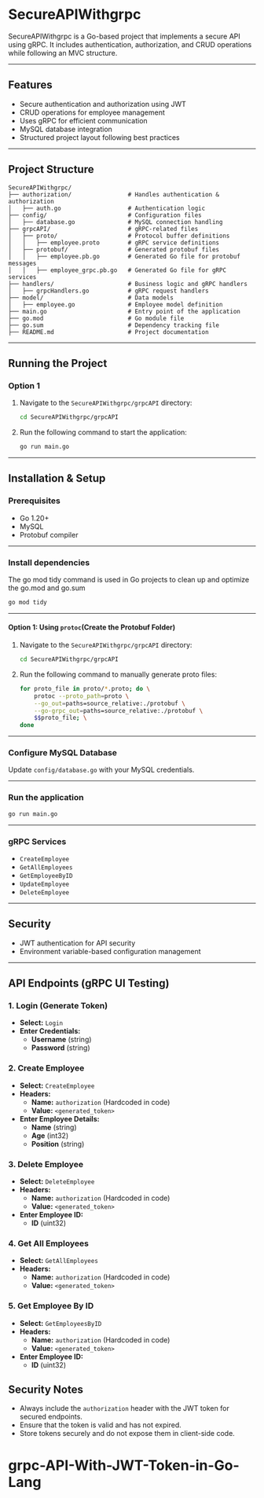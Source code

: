 # SecureAPIWithgrpc

SecureAPIWithgrpc is a Go-based project that implements a secure API using gRPC. It includes authentication, authorization, and CRUD operations while following an MVC structure.

-----------------------------------------------------------------------------------------------------------------------------------------------------

## Features

- Secure authentication and authorization using JWT
- CRUD operations for employee management
- Uses gRPC for efficient communication
- MySQL database integration
- Structured project layout following best practices

-----------------------------------------------------------------------------------------------------------------------------------------------------

## Project Structure

```
SecureAPIWithgrpc/
├── authorization/                # Handles authentication & authorization
│   ├── auth.go                   # Authentication logic
├── config/                       # Configuration files
│   ├── database.go               # MySQL connection handling
├── grpcAPI/                      # gRPC-related files
│   ├── proto/                    # Protocol buffer definitions
│   │   ├── employee.proto        # gRPC service definitions
│   ├── protobuf/                 # Generated protobuf files
│   │   ├── employee.pb.go        # Generated Go file for protobuf messages
│   │   ├── employee_grpc.pb.go   # Generated Go file for gRPC services
├── handlers/                     # Business logic and gRPC handlers
│   ├── grpcHandlers.go           # gRPC request handlers
├── model/                        # Data models
│   ├── employee.go               # Employee model definition
├── main.go                       # Entry point of the application
├── go.mod                        # Go module file
├── go.sum                        # Dependency tracking file
├── README.md                     # Project documentation
```
-----------------------------------------------------------------------------------------------------------------------------------------------------

## Running the Project
### Option 1
1. Navigate to the `SecureAPIWithgrpc/grpcAPI` directory:
   ```bash
   cd SecureAPIWithgrpc/grpcAPI
   ```
2. Run the following command to start the application:
   ```bash
   go run main.go

-----------------------------------------------------------------------------------------------------------------------------------------------------

## Installation & Setup

### Prerequisites

- Go 1.20+
- MySQL
- Protobuf compiler

-----------------------------------------------------------------------------------------------------------------------------------------------------

### Install dependencies
The go mod tidy command is used in Go projects to clean up and optimize the go.mod and go.sum
```sh
go mod tidy
```
-----------------------------------------------------------------------------------------------------------------------------------------------------

#### Option 1: Using `protoc`(Create the Protobuf Folder)
1. Navigate to the `SecureAPIWithgrpc/grpcAPI` directory:
   ```bash
   cd SecureAPIWithgrpc/grpcAPI
   ```
2. Run the following command to manually generate proto files:
   ```bash
   for proto_file in proto/*.proto; do \
       protoc --proto_path=proto \
       --go_out=paths=source_relative:./protobuf \
       --go-grpc_out=paths=source_relative:./protobuf \
       $$proto_file; \
   done
   ```
-----------------------------------------------------------------------------------------------------------------------------------------------------

### Configure MySQL Database

Update `config/database.go` with your MySQL credentials.

-----------------------------------------------------------------------------------------------------------------------------------------------------

### Run the application

```sh  
go run main.go
```
-----------------------------------------------------------------------------------------------------------------------------------------------------

### gRPC Services

- `CreateEmployee`
- `GetAllEmployees`
- `GetEmployeeByID`
- `UpdateEmployee`
- `DeleteEmployee`

-----------------------------------------------------------------------------------------------------------------------------------------------------

## Security

- JWT authentication for API security
- Environment variable-based configuration management

-----------------------------------------------------------------------------------------------------------------------------------------------------
## API Endpoints (gRPC UI Testing)

### 1. Login (Generate Token)
- **Select:** `Login`
- **Enter Credentials:**
  - **Username** (string)
  - **Password** (string)


### 2. Create Employee
- **Select:** `CreateEmployee`
- **Headers:**
  - **Name:** `authorization` (Hardcoded in code)
  - **Value:** `<generated_token>`
- **Enter Employee Details:**
  - **Name** (string)
  - **Age** (int32)
  - **Position** (string)

### 3. Delete Employee
- **Select:** `DeleteEmployee`
- **Headers:**
  - **Name:** `authorization` (Hardcoded in code)
  - **Value:** `<generated_token>`
- **Enter Employee ID:**
  - **ID** (uint32)

### 4. Get All Employees
- **Select:** `GetAllEmployees`
- **Headers:**
  - **Name:** `authorization` (Hardcoded in code)
  - **Value:** `<generated_token>`

### 5. Get Employee By ID
- **Select:** `GetEmployeesByID`
- **Headers:**
  - **Name:** `authorization` (Hardcoded in code)
  - **Value:** `<generated_token>`
- **Enter Employee ID:**
  - **ID** (uint32)

## Security Notes
- Always include the `authorization` header with the JWT token for secured endpoints.
- Ensure that the token is valid and has not expired.
- Store tokens securely and do not expose them in client-side code.


# grpc-API-With-JWT-Token-in-Go-Lang
